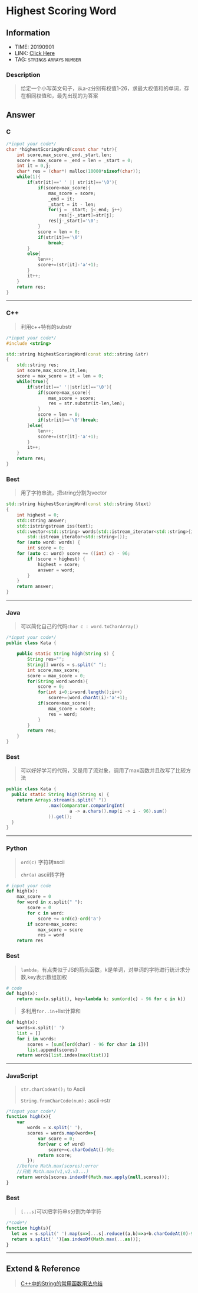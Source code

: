 # Highest Scoring Word

## Information
* TIME: 20190901
* LINK: [Click Here](codewars.com/kata/highest-scoring-word/train/javascript)
* TAG: `STRINGS` `ARRAYS` `NUMBER`

### Description
> 给定一个小写英文句子，从a-z分别有权值1-26，求最大权值和的单词，存在相同权值和，最先出现的为答案


## Answer
### C
```c
/*input your code*/
char *highestScoringWord(const char *str){
    int score,max_score,_end,_start,len;
    score = max_score = _end = len = _start = 0;
    int it = 0,j;
    char* res = (char*) malloc(10000*sizeof(char));
    while(1){
        if(str[it]==' ' || str[it]=='\0'){
            if(score>max_score){
                max_score = score;
                _end = it;
                _start = it - len;
                for(j = _start; j<_end; j++)
                    res[j-_start]=str[j];
                res[j-_start]='\0';
            }
            score = len = 0;
            if(str[it]=='\0')
                break;
        }
        else{
            len++;
            score+=(str[it]-'a'+1);
        }
        it++;
    }
    return res;
}
```

---
### C++
> 利用c++特有的substr
```c++
/*input your code*/
#include <string>

std::string highestScoringWord(const std::string &str)
{
    std::string res;
    int score,max_score,it,len;
    score = max_score = it = len = 0;
    while(true){
        if(str[it]==' '||str[it]=='\0'){
            if(score>max_score){
                max_score = score;
                res = str.substr(it-len,len);
            }
            score = len = 0;
            if(str[it]=='\0')break;
        }else{
            len++;
            score+=(str[it]-'a'+1);
        }
        it++;
    }
    return res;
}
```

### Best
> 用了字符串流，把string分割为vector
```c++
std::string highestScoringWord(const std::string &text)
{
    int highest = 0;
    std::string answer;
    std::istringstream iss(text);
    std::vector<std::string> words(std::istream_iterator<std::string>{iss},
        std::istream_iterator<std::string>());
    for (auto word: words) {
        int score = 0;
    for (auto c: word) score += ((int) c) - 96;
        if (score > highest) {
            highest = score;
            answer = word;
        }
    }
    return answer;
}
```
---

### Java
> 可以简化自己的代码`char c : word.toCharArray()`
```java
/*input your code*/
public class Kata {

    public static String high(String s) {
        String res="";
        String[] words = s.split(" ");
        int score,max_score;
        score = max_score = 0;
        for(String word:words){
            score = 0;
            for(int i=0;i<word.length();i++)
                score+=(word.charAt(i)-'a'+1);
            if(score>max_score){
                max_score = score;
                res = word;
            }
        }
        return res;
    }
}
```

### Best
> 可以好好学习的代码，又是用了流对象，调用了max函数并且改写了比较方法
```java
public class Kata {
  public static String high(String s) {
    return Arrays.stream(s.split(" "))
                .max(Comparator.comparingInt(
                        a -> a.chars().map(i -> i - 96).sum()
                )).get(); 
  }
}
```
---

### Python
> `ord(c)` 字符转ascii
>
> `chr(a)` ascii转字符
```python
# input your code
def high(x):
    max_score = 0
    for word in x.split(" "):
        score = 0
        for c in word:
            score += ord(c)-ord('a')
        if score>max_score:
            max_score = score
            res = word
    return res
```

### Best
> `lambda`，有点类似于JS的箭头函数，k是单词，对单词的字符进行统计求分数,key表示数组加权
```python
# code
def high(x):
    return max(x.split(), key=lambda k: sum(ord(c) - 96 for c in k))
```

> 多利用`for..in`+list计算和
```python
def high(x):
    words=x.split(' ')
    list = []
    for i in words:
        scores = [sum([ord(char) - 96 for char in i])]
        list.append(scores)
    return words[list.index(max(list))]
```

---

### JavaScript
> `str.charCodeAt();` to Ascii
>
> `String.fromCharCode(num);` ascii->str
```javascript
/*input your code*/
function high(x){
    var 
        words = x.split(' '),
        scores = words.map(word=>{
            var score = 0;
            for(var c of word)
                score+=c.charCodeAt()-96;
            return score;
        });
    //before Math.max(scores):error
    //只能 Math.max(v1,v2.v3...)
    return words[scores.indexOf(Math.max.apply(null,scores))];
}
```

### Best
> `[...s]`可以把字符串s分割为单字符
```javascript
/*code*/
function high(s){
  let as = s.split(' ').map(s=>[...s].reduce((a,b)=>a+b.charCodeAt(0)-96,0));
  return s.split(' ')[as.indexOf(Math.max(...as))];
}
```
---
## Extend & Reference
> [C++中的String的常用函数用法总结](https://blog.csdn.net/qq_37941471/article/details/82107077)